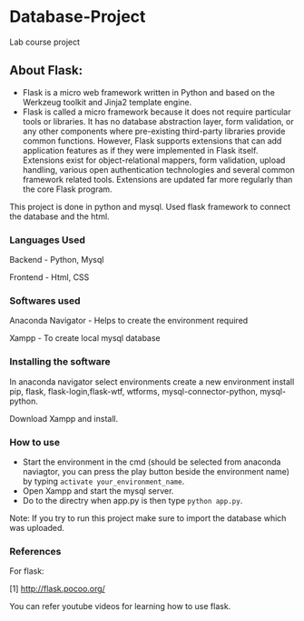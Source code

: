 # Database-Project
Lab course project

## About Flask:
* Flask is a micro web framework written in Python and based on the Werkzeug toolkit and Jinja2 template engine.
* Flask is called a micro framework because it does not require particular tools or libraries. It has no database abstraction layer, form validation, or any other components where pre-existing third-party libraries provide common functions. However, Flask supports extensions that can add application features as if they were implemented in Flask itself. Extensions exist for object-relational mappers, form validation, upload handling, various open authentication technologies and several common framework related tools. Extensions are updated far more regularly than the core Flask program.


This project is done in python and mysql. Used flask framework to connect the database and the html.

### Languages Used
Backend - Python, Mysql

Frontend - Html, CSS

### Softwares used
Anaconda Navigator - Helps to create the environment required

Xampp - To create local mysql database

### Installing the software
In anaconda navigator select environments create a new environment install pip, flask, flask-login,flask-wtf, wtforms, mysql-connector-python, mysql-python.

Download Xampp and install.


### How to use
- Start the environment in the cmd (should be selected from anaconda naviagtor, you can press the play button beside the environment name)
by typing `activate your_environment_name`.
- Open Xampp and start the mysql server.
- Do to the directry when app.py is then type `python app.py`.

Note: If you try to run this project make sure to import the database which was uploaded.

### References
For flask:

[1] http://flask.pocoo.org/

You can refer youtube videos for learning how to use flask.
